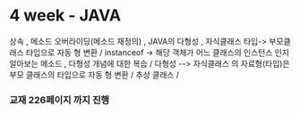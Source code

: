 # 4 week - JAVA
상속 , 메소드 오버라이딩(메소드 재정의) , JAVA의 다형성 , 자식클래스 타입-> 부모클래스 타입으로 자동 형 변환 / 
instanceof -> 해당 객체가 어느 클래스의 인스턴스 인지 알아보는 메소드 , 다형성 개념에 대한 복습 /
다형성 --> 자식클래스 의 자료형(타입)은 부모 클래스의 타입으로 자동 형 변환 /
추상 클래스 /  
### 교재 226페이지 까지 진행
